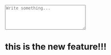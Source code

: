 <textarea name="message" rows="5" cols="30" placeholder="Write something..."></textarea>


# this is the new feature!!!
